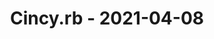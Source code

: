 ---
layout: post
title: Cincy.rb - 2021-04-08
datetime: '2021-04-08T18:00:00-04:00'
name: Cincy.rb
external_url: https://www.meetup.com/TechLife-Cincinnati/events/277261558/
online_event: true
year_month: 2021-04
---